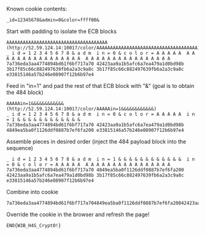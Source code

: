
Known cookie contents: 
```
_id=12345678&admin=0&color=ffff00&
```

Start with padding to isolate the ECB blocks
```
AAAAAAAAAAAAAAAAAAAAAAAAAAAAAAAAAAAAA (http://52.59.124.14:10017/color/AAAAAAAAAAAAAAAAAAAAAAAAAAAAAAAAAAAAA)
_ i d = 1 2 3 4 5 6 7 8 & a d m  i n = 0 & c o l o r = A A A A A  A A A A A A A A A A A A A A A A  A A A A A A A A A A A A A A A A 
7a736eda3aa4774894bd61f6bf717a70 42423aa9a1b5afc6a7ea479a1d0bd98b 3b17f85c66c882497639fb6a2a3c9a8c 3b17f85c66c882497639fb6a2a3c9a8c e33815146a57b246e08907f12b6b97e4
```

Feed in "in=1" and pad the rest of that ECB block with "&" (goal is to obtain the 484 block)
```
AAAAAin=1&&&&&&&&&&&& (http://52.59.124.14:10017/color/AAAAAin=1&&&&&&&&&&&&)
_ i d = 1 2 3 4 5 6 7 8 & a d m  i n = 0 & c o l o r = A A A A A  i n = 1 & & & & & & & & & & & &
7a736eda3aa4774894bd61f6bf717a70 42423aa9a1b5afc6a7ea479a1d0bd98b 4849ea5ba0f1126ddf0887b7ef6fa200 e33815146a57b246e08907f12b6b97e4
```

Assemble pieces in desired order (inject the 484 payload block into the sequence)
```
_ i d = 1 2 3 4 5 6 7 8 & a d m  i n = 1 & & & & & & & & & & & &  i n = 0 & c o l o r = A A A A A  A A A A A A A A A A A A A A A A 
7a736eda3aa4774894bd61f6bf717a70 4849ea5ba0f1126ddf0887b7ef6fa200 42423aa9a1b5afc6a7ea479a1d0bd98b 3b17f85c66c882497639fb6a2a3c9a8c e33815146a57b246e08907f12b6b97e4
```

Combine into cookie
```
7a736eda3aa4774894bd61f6bf717a704849ea5ba0f1126ddf0887b7ef6fa20042423aa9a1b5afc6a7ea479a1d0bd98b3b17f85c66c882497639fb6a2a3c9a8ce33815146a57b246e08907f12b6b97e4
```

Override the cookie in the browser and refresh the page!
```
ENO{W3B_H4S_Crypt0!}
```
